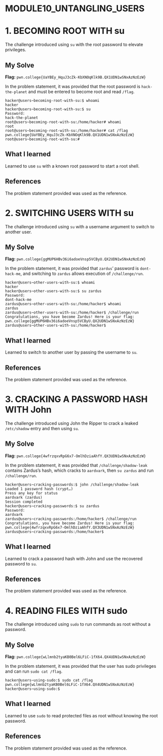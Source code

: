 # MODULE10_UNTANGLING_USERS

# 1. BECOMING ROOT WITH su

The challenge introduced using `su` with the root password to elevate privileges.

## My Solve

**Flag:** `pwn.college{UaYBEy_HquJ3cZk-KbXNOqKlk9B.QX1UDN1wSNxAzNzEzW}`

In the problem statement, it was provided that the root password is `hack-the-planet` and must be entered to become root and read `/flag`.
``` 
hacker@users~becoming-root-with-su:$ whoami
hacker
hacker@users~becoming-root-with-su:$ su
Password:
hack-the-planet
root@users~becoming-root-with-su:/home/hacker# whoami
root
root@users~becoming-root-with-su:/home/hacker# cat /flag
pwn.college{UaYBEy_HquJ3cZk-KbXNOqKlk9B.QX1UDN1wSNxAzNzEzW}
root@users~becoming-root-with-su:#
``` 

## What I learned

Learned to use `su` with a known root password to start a root shell.

## References

The problem statement provided was used as the reference.

# 2. SWITCHING USERS WITH su

The challenge introduced using `su` with a username argument to switch to another user.

## My Solve

**Flag:** `pwn.college{ggMUP6HBv36i6adoeVnsp5VCByU.QX2UDN1wSNxAzNzEzW}`

In the problem statement, it was provided that `zardus`’ password is `dont-hack-me`, and switching to `zardus` allows execution of `/challenge/run`.
``` 
hacker@users~other-users-with-su:$ whoami
hacker
hacker@users~other-users-with-su:$ su zardus
Password:
dont-hack-me
zardus@users~other-users-with-su:/home/hacker$ whoami
zardus
zardus@users~other-users-with-su:/home/hacker$ /challenge/run
Congratulations, you have become Zardus! Here is your flag:
pwn.college{ggMUP6HBv36i6adoeVnsp5VCByU.QX2UDN1wSNxAzNzEzW}
zardus@users~other-users-with-su:/home/hacker$
``` 

## What I learned

Learned to switch to another user by passing the username to `su`.

## References

The problem statement provided was used as the reference.

# 3. CRACKING A PASSWORD HASH WITH John

The challenge introduced using John the Ripper to crack a leaked `/etc/shadow` entry and then using `su`.

## My Solve

**Flag:** `pwn.college{4wfrzqxvRpG6x7-OmlhDziaAhfY.QX3UDN1wSNxAzNzEzW}`

In the problem statement, it was provided that `/challenge/shadow-leak` contains Zardus’s hash, which cracks to `aardvark`, then `su zardus` and run `/challenge/run`.
``` 
hacker@users~cracking-passwords:$ john /challenge/shadow-leak
Loaded 1 password hash (crypt…)
Press any key for status
aardvark (zardus)
Session completed
hacker@users~cracking-passwords:$ su zardus
Password:
aardvark
zardus@users~cracking-passwords:/home/hacker$ /challenge/run
Congratulations, you have become Zardus! Here is your flag:
pwn.college{4wfrzqxvRpG6x7-OmlhDziaAhfY.QX3UDN1wSNxAzNzEzW}
zardus@users~cracking-passwords:/home/hacker$

``` 
## What I learned

Learned to crack a password hash with John and use the recovered password to `su`.

## References

The problem statement provided was used as the reference.

# 4. READING FILES WITH sudo

The challenge introduced using `sudo` to run commands as root without a password.

## My Solve

**Flag:** `pwn.college{wLlmnb2tyaKB0Bel6LFiC-1fX64.QX4UDN1wSNxAzNzEzW}`

In the problem statement, it was provided that the user has sudo privileges and can run `sudo cat /flag`.
``` 
hacker@users~using-sudo:$ sudo cat /flag
pwn.college{wLlmnb2tyaKB0Bel6LFiC-1fX64.QX4UDN1wSNxAzNzEzW}
hacker@users~using-sudo:$
``` 

## What I learned

Learned to use `sudo` to read protected files as root without knowing the root password.

## References

The problem statement provided was used as the reference.

